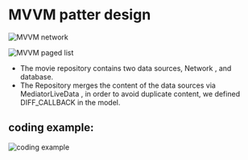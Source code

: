 # MVVM patter design


![MVVM network](../images/MVVM-structure-network.png)







![MVVM paged list](../images/MVVM-structure.png)




* The movie repository contains two data sources, Network , and database.
* The Repository merges the content of the data sources via MediatorLiveData , in order to avoid duplicate content,  we defined DIFF_CALLBACK in the model.





## coding example:

![coding example](https://github.com/ayman-rahmon/MovieApp)
